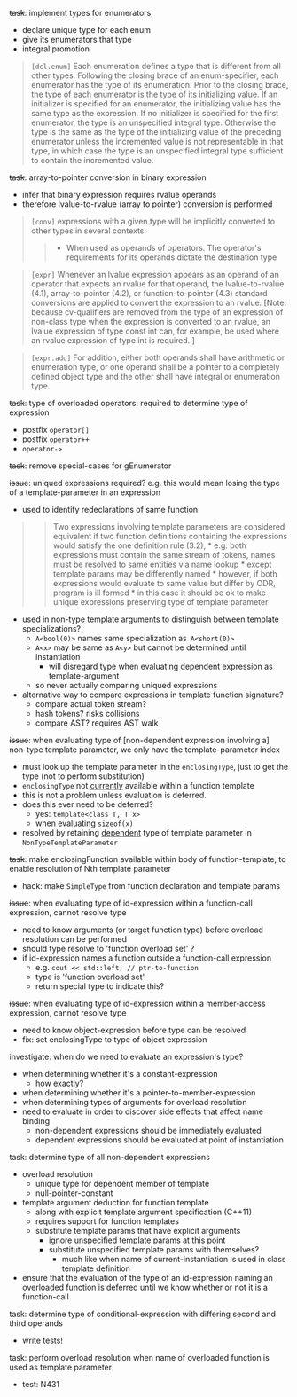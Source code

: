 ~~task~~: implement types for enumerators

  * declare unique type for each enum
  * give its enumerators that type
  * integral promotion
> `[dcl.enum]`
> Each enumeration defines a type that is different from all other types. Following the closing brace of an
> enum-specifier, each enumerator has the type of its enumeration. Prior to the closing brace, the type of
> each enumerator is the type of its initializing value. If an initializer is specified for an enumerator, the initializing
> value has the same type as the expression. If no initializer is specified for the first enumerator, the
> type is an unspecified integral type. Otherwise the type is the same as the type of the initializing value of
> the preceding enumerator unless the incremented value is not representable in that type, in which case the
> type is an unspecified integral type sufficient to contain the incremented value.

~~task~~: array-to-pointer conversion in binary expression

  * infer that binary expression requires rvalue operands
  * therefore lvalue-to-rvalue (array to pointer) conversion is performed
> `[conv]`
> expressions with a given type will be implicitly converted to other types in several contexts:
> > - When used as operands of operators. The operator's requirements for its operands dictate the destination type


> `[expr]`
> Whenever an lvalue expression appears as an operand of an operator that expects an rvalue for that operand,
> the lvalue-to-rvalue (4.1), array-to-pointer (4.2), or function-to-pointer (4.3) standard conversions are
> applied to convert the expression to an rvalue. [Note: because cv-qualifiers are removed from the type of
> an expression of non-class type when the expression is converted to an rvalue, an lvalue expression of type
> const int can, for example, be used where an rvalue expression of type int is required. ]

> `[expr.add]`
> For addition, either both operands shall have arithmetic or enumeration type, or one operand shall be a
> pointer to a completely defined object type and the other shall have integral or enumeration type.

~~task~~: type of overloaded operators: required to determine type of expression
  * postfix `operator[]`
  * postfix `operator++`
  * `operator->`

~~task~~: remove special-cases for gEnumerator

~~issue~~: uniqued expressions required? e.g. this would mean losing the type of a template-parameter in an expression
  * used to identify redeclarations of same function
> > Two expressions involving template parameters are considered equivalent if two function definitions containing
> > the expressions would satisfy the one definition rule (3.2),
    * e.g. both expressions must contain the same stream of tokens, names must be resolved to same entities via name lookup
      * except template params may be differently named
    * however, if both expressions would evaluate to same value but differ by ODR, program is ill formed
    * in this case it should be ok to make unique expressions preserving type of template parameter
  * used in non-type template arguments to distinguish between template specializations?
    * `A<bool(0)>` names same specialization as` A<short(0)>`
    * `A<x>` may be same as `A<y>` but cannot be determined until instantiation
      * will disregard type when evaluating dependent expression as template-argument
    * so never actually comparing uniqued expressions
  * alternative way to compare expressions in template function signature?
    * compare actual token stream?
    * hash tokens? risks collisions
    * compare AST? requires AST walk

~~issue~~: when evaluating type of [non-dependent expression involving a] non-type template parameter, we only have the template-parameter index
  * must look up the template parameter in the `enclosingType`, just to get the type (not to perform substitution)
  * `enclosingType` not [currently](currently.md) available within a function template
  * this is not a problem unless evaluation is deferred.
  * does this ever need to be deferred?
    * yes: `template<class T, T x>`
    * when evaluating `sizeof(x)`
  * resolved by retaining [dependent](possibly.md) type of template parameter in `NonTypeTemplateParameter`

~~task~~: make enclosingFunction available within body of function-template, to enable resolution of Nth template parameter
  * hack: make `SimpleType` from function declaration and template params

~~issue~~: when evaluating type of id-expression within a function-call expression, cannot resolve type
  * need to know arguments (or target function type) before overload resolution can be performed
  * should type resolve to 'function overload set' ?
  * if id-expression names a function outside a function-call expression
    * e.g. `cout << std::left; // ptr-to-function`
    * type is 'function overload set'
    * return special type to indicate this?

~~issue~~: when evaluating type of id-expression within a member-access expression, cannot resolve type
  * need to know object-expression before type can be resolved
  * fix: set enclosingType to type of object expression

investigate: when do we need to evaluate an expression's type?
  * when determining whether it's a constant-expression
    * how exactly?
  * when determining whether it's a pointer-to-member-expression
  * when determining types of arguments for overload resolution
  * need to evaluate in order to discover side effects that affect name binding
    * non-dependent expressions should be immediately evaluated
    * dependent expressions should be evaluated at point of instantiation

task: determine type of all non-dependent expressions
  * overload resolution
    * unique type for dependent member of template
    * null-pointer-constant
  * template argument deduction for function template
    * along with explicit template argument specification (C++11)
    * requires support for function templates
    * substitute template params that have explicit arguments
      * ignore unspecified template params at this point
      * substitute unspecified template params with themselves?
        * much like when name of current-instantiation is used in class template definition
  * ensure that the evaluation of the type of an id-expression naming an overloaded function is deferred until we know whether or not it is a function-call

task: determine type of conditional-expression with differing second and third operands
  * write tests!

task: perform overload resolution when name of overloaded function is used as template parameter
  * test: N431